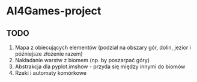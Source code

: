# AI4Games-project

## TODO
1) Mapa z obiecujących elementów (podział na obszary gór, dolin, jezior i późniejsze złożenie razem)
2) Nakładanie warstw z biomem (np. by poszarpać góry)
3) Abstrakcja dla pyplot.imshow - przyda się między innymi do biomów
4) Rzeki i automaty komórkowe

